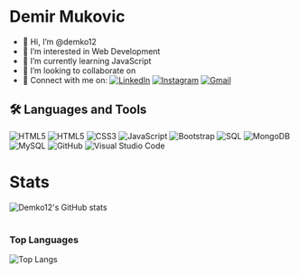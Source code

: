 # Demir Mukovic
- 👋 Hi, I’m @demko12
- 👀 I’m interested in Web Development
- 🌱 I’m currently learning JavaScript
- 💞️ I’m looking to collaborate on 
- 🔗 Connect with me on:
[![LinkedIn](https://img.shields.io/badge/LinkedIn-DemirMukovic-blue)](https://www.linkedin.com/in/demir-mukovic-40a616254/)
[![Instagram](https://img.shields.io/badge/Instagram-DemirMukovic-purple)](https://www.instagram.com/__dem1r/)
[![Gmail](https://img.shields.io/badge/Gmail-DemirMukovic-red)](mailto:mukovicdemir37@gmail.com)

## 🛠️ Languages and Tools
![HTML5](https://img.shields.io/badge/-HTML5-E34F26?logo=html5&logoColor=white)
![HTML5](https://img.shields.io/badge/-HTML5-61DAFB?logo=html5&logoColor=white)
![CSS3](https://img.shields.io/badge/-CSS3-1572B6?logo=css3&logoColor=white)
![JavaScript](https://img.shields.io/badge/-JavaScript-F7DF1E?logo=javascript&logoColor=black)
![Bootstrap](https://img.shields.io/badge/-Bootstrap-7952B3?logo=bootstrap&logoColor=white)
![SQL](https://img.shields.io/badge/-SQL-4479A1?logo=postgresql&logoColor=white)
![MongoDB](https://img.shields.io/badge/-MongoDB-47A248?logo=mongodb&logoColor=white)
![MySQL](https://img.shields.io/badge/-MySQL-4479A1?logo=mysql&logoColor=white)
![GitHub](https://img.shields.io/badge/-GitHub-181717?logo=github&logoColor=white)
![Visual Studio Code](https://img.shields.io/badge/-VS%20Code-007ACC?logo=visual-studio-code&logoColor=white)

# Stats
![Demko12's GitHub stats](https://github-readme-stats.vercel.app/api?username=demko12&show_icons=true&theme_transparent)

#
### Top Languages
 ![Top Langs](https://github-readme-stats.vercel.app/api/top-langs/?username=demko12&layout=compact)



<!---
demko12/demko12 is a ✨ special ✨ repository because its `README.md` (this file) appears on your GitHub profile.
You can click the Preview link to take a look at your changes.
--->

